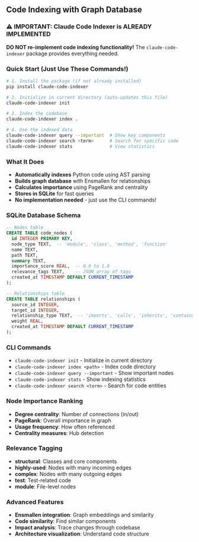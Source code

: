 ## Code Indexing with Graph Database

### ⚠️ IMPORTANT: Claude Code Indexer is ALREADY IMPLEMENTED
**DO NOT re-implement code indexing functionality!** The `claude-code-indexer` package provides everything needed.

### Quick Start (Just Use These Commands!)
```bash
# 1. Install the package (if not already installed)
pip install claude-code-indexer

# 2. Initialize in current directory (auto-updates this file)
claude-code-indexer init

# 3. Index the codebase
claude-code-indexer index .

# 4. Use the indexed data
claude-code-indexer query --important  # Show key components
claude-code-indexer search <term>      # Search for specific code
claude-code-indexer stats              # View statistics
```

### What It Does
- **Automatically indexes** Python code using AST parsing
- **Builds graph database** with Ensmallen for relationships
- **Calculates importance** using PageRank and centrality
- **Stores in SQLite** for fast queries
- **No implementation needed** - just use the CLI commands!

### SQLite Database Schema
```sql
-- Nodes table
CREATE TABLE code_nodes (
  id INTEGER PRIMARY KEY,
  node_type TEXT,  -- 'module', 'class', 'method', 'function'
  name TEXT,
  path TEXT,
  summary TEXT,
  importance_score REAL,  -- 0.0 to 1.0
  relevance_tags TEXT,    -- JSON array of tags
  created_at TIMESTAMP DEFAULT CURRENT_TIMESTAMP
);

-- Relationships table
CREATE TABLE relationships (
  source_id INTEGER,
  target_id INTEGER,
  relationship_type TEXT,  -- 'imports', 'calls', 'inherits', 'contains'
  weight REAL,
  created_at TIMESTAMP DEFAULT CURRENT_TIMESTAMP
);
```

### CLI Commands
- `claude-code-indexer init` - Initialize in current directory
- `claude-code-indexer index <path>` - Index code directory
- `claude-code-indexer query --important` - Show important nodes
- `claude-code-indexer stats` - Show indexing statistics
- `claude-code-indexer search <term>` - Search for code entities

### Node Importance Ranking
- **Degree centrality**: Number of connections (in/out)
- **PageRank**: Overall importance in graph
- **Usage frequency**: How often referenced
- **Centrality measures**: Hub detection

### Relevance Tagging
- **structural**: Classes and core components
- **highly-used**: Nodes with many incoming edges
- **complex**: Nodes with many outgoing edges
- **test**: Test-related code
- **module**: File-level nodes

### Advanced Features
- **Ensmallen integration**: Graph embeddings and similarity
- **Code similarity**: Find similar components
- **Impact analysis**: Trace changes through codebase
- **Architecture visualization**: Understand code structure